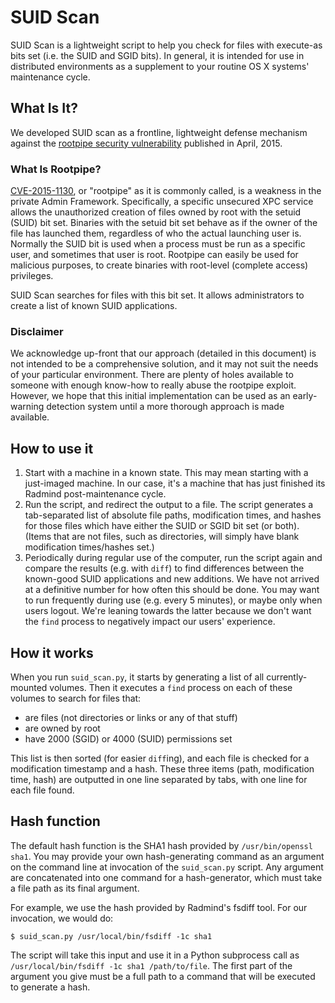 SUID Scan
=========

SUID Scan is a lightweight script to help you check for files with execute-as bits set (i.e. the SUID and SGID bits). In general, it is intended for use in distributed environments as a supplement to your routine OS X systems' maintenance cycle.

## What Is It?

We developed SUID scan as a frontline, lightweight defense mechanism against the [rootpipe security vulnerability](https://truesecdev.wordpress.com/2015/04/09/hidden-backdoor-api-to-root-privileges-in-apple-os-x/) published in April, 2015.

### What Is Rootpipe?

[CVE-2015-1130](https://cve.mitre.org/cgi-bin/cvename.cgi?name=CVE-2015-1130), or "rootpipe" as it is commonly called, is a weakness in the private Admin Framework. Specifically, a specific unsecured XPC service allows the unauthorized creation of files owned by root with the setuid (SUID) bit set. Binaries with the setuid bit set behave as if the owner of the file has launched them, regardless of who the actual launching user is. Normally the SUID bit is used when a process must be run as a specific user, and sometimes that user is root. Rootpipe can easily be used for malicious purposes, to create binaries with root-level (complete access) privileges.

SUID Scan searches for files with this bit set. It allows administrators to create a list of known SUID applications.

### Disclaimer

We acknowledge up-front that our approach (detailed in this document) is not intended to be a comprehensive solution, and it may not suit the needs of your particular environment. There are plenty of holes available to someone with enough know-how to really abuse the rootpipe exploit. However, we hope that this initial implementation can be used as an early-warning detection system until a more thorough approach is made available.

## How to use it

1. Start with a machine in a known state. This may mean starting with a just-imaged machine. In our case, it's a machine that has just finished its Radmind post-maintenance cycle.
2. Run the script, and redirect the output to a file. The script generates a tab-separated list of absolute file paths, modification times, and hashes for those files which have either the SUID or SGID bit set (or both). (Items that are not files, such as directories, will simply have blank modification times/hashes set.)
3. Periodically during regular use of the computer, run the script again and compare the results (e.g. with `diff`) to find differences between the known-good SUID applications and new additions. We have not arrived at a definitive number for how often this should be done. You may want to run frequently during use (e.g. every 5 minutes), or maybe only when users logout. We're leaning towards the latter because we don't want the `find` process to negatively impact our users' experience.

## How it works

When you run `suid_scan.py`, it starts by generating a list of all currently-mounted volumes. Then it executes a `find` process on each of these volumes to search for files that:

 * are files (not directories or links or any of that stuff)
 * are owned by root
 * have 2000 (SGID) or 4000 (SUID) permissions set

This list is then sorted (for easier `diff`ing), and each file is checked for a modification timestamp and a hash. These three items (path, modification time, hash) are outputted in one line separated by tabs, with one line for each file found.

## Hash function

The default hash function is the SHA1 hash provided by `/usr/bin/openssl sha1`. You may provide your own hash-generating command as an argument on the command line at invocation of the `suid_scan.py` script. Any argument are concatenated into one command for a hash-generator, which must take a file path as its final argument.

For example, we use the hash provided by Radmind's fsdiff tool. For our invocation, we would do:

```
$ suid_scan.py /usr/local/bin/fsdiff -1c sha1
```

The script will take this input and use it in a Python subprocess call as `/usr/local/bin/fsdiff -1c sha1 /path/to/file`. The first part of the argument you give must be a full path to a command that will be executed to generate a hash.
